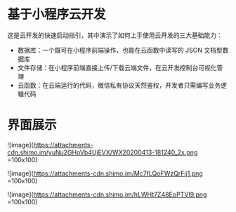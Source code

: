 # 基于小程序云开发

这是云开发的快速启动指引，其中演示了如何上手使用云开发的三大基础能力：
- 数据库：一个既可在小程序前端操作，也能在云函数中读写的 JSON 文档型数据库
- 文件存储：在小程序前端直接上传/下载云端文件，在云开发控制台可视化管理
- 云函数：在云端运行的代码，微信私有协议天然鉴权，开发者只需编写业务逻辑代码

# 界面展示

![image](https://attachments-cdn.shimo.im/yuNu2GHoVb4UjEVX/WX20200413-181240_2x.png =100x100)

![image](https://attachments-cdn.shimo.im/Mc7fLQoFWzQrFij1.png =100x100)

![image](https://attachments-cdn.shimo.im/hLWHt7Z48EoPTVI9.png =100x100)
